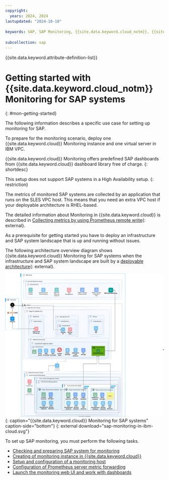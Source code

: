```yaml
---
copyright:
  years: 2024, 2024
lastupdated: "2024-10-10"

keywords: SAP, SAP Monitoring, {{site.data.keyword.cloud_notm}}, {{site.data.keyword.ibm_cloud_sap}}, SAP Workloads, SAP HANA

subcollection: sap
---
```


{{site.data.keyword.attribute-definition-list}}

# Getting started with {{site.data.keyword.cloud_notm}} Monitoring for SAP systems
{: #mon-getting-started}

The following information describes a specific use case for setting up monitoring for SAP.

To prepare for the monitoring scenario, deploy one {{site.data.keyword.cloud}} Monitoring instance and one virtual server in IBM VPC.

{{site.data.keyword.cloud}} Monitoring offers predefined SAP dashboards from {{site.data.keyword.cloud}} dashboard library free of charge.
{: shortdesc}

This setup does not support SAP systems in a High Availability setup.
{: restriction}

The metrics of monitored SAP systems are collected by an application that runs on the SLES VPC host. This means that you need an extra VPC host if your deployable architecture is RHEL-based.

The detailed information about Monitoring in {{site.data.keyword.cloud}} is described in [Collecting metrics by using Prometheus remote write](/docs/monitoring?topic=monitoring-about-monitor){: external}.

As a prerequisite for getting started you have to deploy an infrastructure and SAP system landscape that is up and running without issues.

The following architecture overview diagram shows {{site.data.keyword.cloud}} Monitoring for SAP systems when the infrastructure and SAP system landscape are built by a [deployable architecture](https://cloud.ibm.com/docs/sap-powervs?topic=sap-powervs-sap-s4hana-bw4hana){: external}.

![Figure 1. {{site.data.keyword.cloud}} Monitoring for SAP systems](images/sap-monitoring-in-ibm-cloud.svg "{{site.data.keyword.cloud}} Monitoring for SAP systems")
{: caption="{{site.data.keyword.cloud}} Monitoring for SAP systems" caption-side="bottom"}
{: external download="sap-monitoring-in-ibm-cloud.svg"}

To set up SAP monitoring, you must perform the following tasks.

- [Checking and preparing SAP system for monitoring](/docs/sap?topic=sap-mon-preparing-system)
- [Creating of monitoring instance in {{site.data.keyword.cloud}}](/docs/sap?topic=sap-mon-create-instance)
- [Setup and configuration of a monitoring host](/docs/sap?topic=sap-mon-exporter-setup-config)
- [Configuration of Prometheus server metric forwarding](/docs/sap?topic=sap-mon-metric-forwarding)
- [Launch the monitoring web UI and work with dashboards](/docs/sap?topic=sap-mon-launch-web-ui-dashboards)
